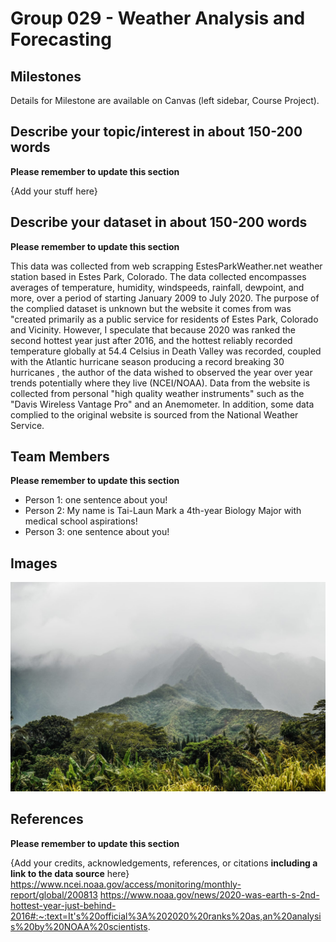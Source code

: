 # Group 029 - Weather Analysis and Forecasting

## Milestones

Details for Milestone are available on Canvas (left sidebar, Course Project).

## Describe your topic/interest in about 150-200 words

**Please remember to update this section**

{Add your stuff here}

## Describe your dataset in about 150-200 words

**Please remember to update this section**

This data was collected from web scrapping EstesParkWeather.net weather station based in Estes Park, Colorado. The data collected encompasses averages of temperature, humidity, windspeeds, rainfall, dewpoint, and more, over a period of starting January 2009 to July 2020. The purpose of the complied dataset is unknown but the website it comes from was "created primarily as a public service for residents of Estes Park, Colorado and Vicinity. However, I speculate that because 2020 was ranked the second hottest year just after 2016, and the hottest reliably recorded temperature globally at 54.4 Celsius in Death Valley was recorded, coupled with the Atlantic hurricane season producing a record breaking 30 hurricanes , the author of the data wished to observed the year over year trends potentially where they live (NCEI/NOAA). Data from the website is collected from personal "high quality weather instruments" such as the "Davis Wireless Vantage Pro" and an Anemometer. In addition, some data complied to the original website is sourced from the National Weather Service.


## Team Members

**Please remember to update this section**

- Person 1: one sentence about you!
- Person 2: My name is Tai-Laun Mark a 4th-year Biology Major with medical school aspirations!
- Person 3: one sentence about you!

## Images

<img src ="images/monika-murren-n.jpg" width="1000px">

## References

**Please remember to update this section**

{Add your credits, acknowledgements, references, or citations **including a link to the data source** here}
https://www.ncei.noaa.gov/access/monitoring/monthly-report/global/200813
https://www.noaa.gov/news/2020-was-earth-s-2nd-hottest-year-just-behind-2016#:~:text=It's%20official%3A%202020%20ranks%20as,an%20analysis%20by%20NOAA%20scientists.
